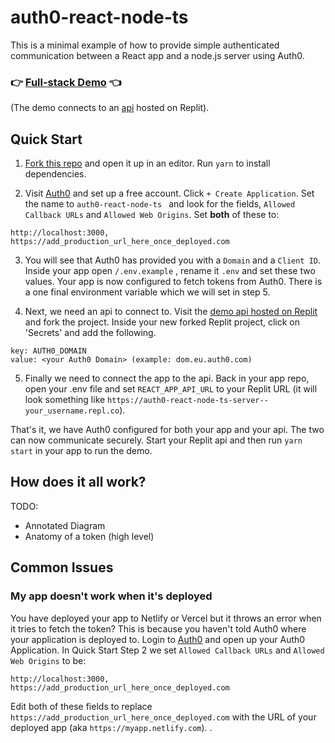 # auth0-react-node-ts

This is a minimal example of how to provide simple authenticated communication between a React app and a node.js server using Auth0.

### 👉 [Full-stack Demo](https://auth0-react-node-ts-domv.vercel.app) 👈

(The demo connects to an [api](https://replit.com/@DomVinyard/auth0-react-node-ts-server) hosted on Replit).

## Quick Start

1.  [Fork this repo](https://github.com/DomVinyard/auth0-react-node-ts/fork) and open it up in an editor. Run `yarn` to install dependencies.

2.  Visit [Auth0](https://manage.auth0.com) and set up a free account. Click `+ Create Application`. Set the name to `auth0-react-node-ts ` and look for the fields, `Allowed Callback URLs` and `Allowed Web Origins`. Set **both** of these to:

```
http://localhost:3000, https://add_production_url_here_once_deployed.com
```

3. You will see that Auth0 has provided you with a `Domain` and a `Client ID`. Inside your app open `/.env.example` , rename it `.env` and set these two values. Your app is now configured to fetch tokens from Auth0. There is a one final environment variable which we will set in step 5.

4. Next, we need an api to connect to. Visit the [demo api hosted on Replit](https://replit.com/@DomVinyard/auth0-react-node-ts-server) and fork the project. Inside your new forked Replit project, click on 'Secrets' and add the following.

```#
key: AUTH0_DOMAIN
value: <your Auth0 Domain> (example: dom.eu.auth0.com)
```

5. Finally we need to connect the app to the api. Back in your app repo, open your .env file and set `REACT_APP_API_URL` to your Replit URL (it will look something like `https://auth0-react-node-ts-server--your_username.repl.co`).

That's it, we have Auth0 configured for both your app and your api. The two can now communicate securely. Start your Replit api and then run `yarn start` in your app to run the demo.

## How does it all work?

TODO:

- Annotated Diagram
- Anatomy of a token (high level)

## Common Issues

### My app doesn't work when it's deployed

You have deployed your app to Netlify or Vercel but it throws an error when it tries to fetch the token? This is because you haven't told Auth0 where your application is deployed to. Login to [Auth0](https://manage.auth0.com) and open up your Auth0 Application. In Quick Start Step 2 we set `Allowed Callback URLs` and `Allowed Web Origins` to be:

```
http://localhost:3000, https://add_production_url_here_once_deployed.com
```

Edit both of these fields to replace `https://add_production_url_here_once_deployed.com` with the URL of your deployed app (aka `https://myapp.netlify.com`). .
